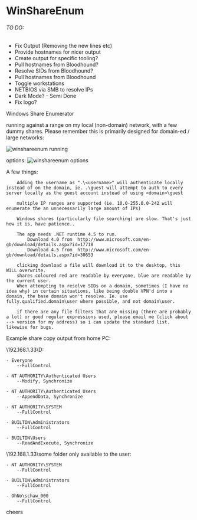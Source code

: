 WinShareEnum
============

###### TO DO:
- Fix Output (Removing the new lines etc)
- Provide hostnames for nicer output
- Create output for specific tooling?
- Pull hostnames from Bloodhound?
- Resolve SIDs from Bloodhound?
- Pull hostnames from Bloodhound
- Toggle workstations
- NETBIOS via SMB to resolve IPs
- Dark Mode? - Semi Done
- Fix logo?

Windows Share Enumerator

running against a range on my local (non-domain) network, with a few dummy shares. Please remember this is primarily designed for domain-ed / large networks:

![winshareenum running](http://i.imgur.com/1RswJvA.png?1)

options:
![winshareenum options](http://i.imgur.com/9y6V0WH.png?1)

  
A few things:
	
		
		
		Adding the username as ".\<username>" will authenticate locally instead of on the domain, ie. .\guest will attempt to auth to every server locally as the guest account instead of using <domain>\guest
		
		multiple IP ranges are supported (ie. 10.0-255.0.0-242 will enumerate the an unnecessarily large amount of IPs)

		Windows shares (particularly file searching) are slow. That's just how it is, have patience..

		The app needs .NET runtime 4.5 to run.
			Download 4.0 from  http://www.microsoft.com/en-gb/download/details.aspx?id=17718
			Download 4.5 from  http://www.microsoft.com/en-gb/download/details.aspx?id=30653

		clicking download a file will download it to the desktop, this WILL overwrite.
		shares coloured red are readable by everyone, blue are readable by the current user.
		When attempting to resolve SIDs on a domain, sometimes (I have no idea why) in certain situations, like being double VPN'd into a domain, the base domain won't resolve. Ie. use fully.qualified.domain\user where possible, and not domain\user.
		
		if there are any file filters that are missing (there are probably a lot) or good regular expressions used, please email me (click about --> version for my address) so i can update the standard list. likewise for bugs.
		
Example share copy output from home PC:

\\192.168.1.33\D:


	- Everyone
		--FullControl

	- NT AUTHORITY\Authenticated Users
		--Modify, Synchronize

	- NT AUTHORITY\Authenticated Users
		--AppendData, Synchronize

	- NT AUTHORITY\SYSTEM
		--FullControl

	- BUILTIN\Administrators
		--FullControl

	- BUILTIN\Users
		--ReadAndExecute, Synchronize


\\192.168.1.33\some folder only available to the user:


	- NT AUTHORITY\SYSTEM
		--FullControl

	- BUILTIN\Administrators
		--FullControl

	- OhNo\schaw_000
		--FullControl


cheers   
